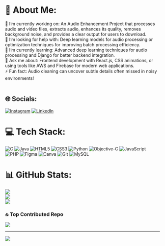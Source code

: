 # 💫 About Me:
   🔭 I’m currently working on: An Audio Enhancement Project that processes audio and video files, extracts audio, enhances its quality, removes background noise, and provides a clear output for users to download.<br>    🤝 I’m looking for help with: Deep learning models for audio processing or optimization techniques for improving batch processing efficiency.<br>    🌱 I’m currently learning: Advanced deep learning techniques for audio processing and Django for better backend integration.<br>    💬 Ask me about: Frontend development with React.js, CSS animations, or using tools like AWS and Firebase for modern web applications.<br>    ⚡ Fun fact: Audio cleaning can uncover subtle details often missed in noisy environments!<br><br>


## 🌐 Socials:
[![Instagram](https://img.shields.io/badge/Instagram-%23E4405F.svg?logo=Instagram&logoColor=white)](https://instagram.com/_junaid_jnd) [![LinkedIn](https://img.shields.io/badge/LinkedIn-%230077B5.svg?logo=linkedin&logoColor=white)](https://in.linkedin.com/in/junaid-mp-186369250) 

# 💻 Tech Stack:
![C](https://img.shields.io/badge/c-%2300599C.svg?style=for-the-badge&logo=c&logoColor=white) ![Java](https://img.shields.io/badge/java-%23ED8B00.svg?style=for-the-badge&logo=openjdk&logoColor=white) ![HTML5](https://img.shields.io/badge/html5-%23E34F26.svg?style=for-the-badge&logo=html5&logoColor=white) ![CSS3](https://img.shields.io/badge/css3-%231572B6.svg?style=for-the-badge&logo=css3&logoColor=white) ![Python](https://img.shields.io/badge/python-3670A0?style=for-the-badge&logo=python&logoColor=ffdd54) ![Objective-C](https://img.shields.io/badge/OBJECTIVE--C-%233A95E3.svg?style=for-the-badge&logo=apple&logoColor=white) ![JavaScript](https://img.shields.io/badge/javascript-%23323330.svg?style=for-the-badge&logo=javascript&logoColor=%23F7DF1E) ![PHP](https://img.shields.io/badge/php-%23777BB4.svg?style=for-the-badge&logo=php&logoColor=white) ![Figma](https://img.shields.io/badge/figma-%23F24E1E.svg?style=for-the-badge&logo=figma&logoColor=white) ![Canva](https://img.shields.io/badge/Canva-%2300C4CC.svg?style=for-the-badge&logo=Canva&logoColor=white) ![Git](https://img.shields.io/badge/git-%23F05033.svg?style=for-the-badge&logo=git&logoColor=white) ![MySQL](https://img.shields.io/badge/mysql-4479A1.svg?style=for-the-badge&logo=mysql&logoColor=white)
# 📊 GitHub Stats:
![](https://github-readme-stats.vercel.app/api?username=junaid9633&theme=dark&hide_border=false&include_all_commits=false&count_private=false)<br/>
![](https://github-readme-streak-stats.herokuapp.com/?user=junaid9633&theme=dark&hide_border=false)<br/>
![](https://github-readme-stats.vercel.app/api/top-langs/?username=junaid9633&theme=dark&hide_border=false&include_all_commits=false&count_private=false&layout=compact)

### 🔝 Top Contributed Repo
![](https://github-contributor-stats.vercel.app/api?username=junaid9633&limit=5&theme=dark&combine_all_yearly_contributions=true)

---
[![](https://visitcount.itsvg.in/api?id=junaid9633&icon=0&color=0)](https://visitcount.itsvg.in)

<!-- Proudly created with GPRM ( https://gprm.itsvg.in ) -->
